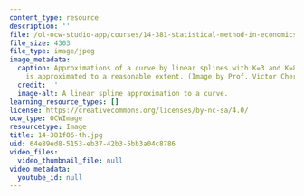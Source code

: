```yaml
---
content_type: resource
description: ''
file: /ol-ocw-studio-app/courses/14-381-statistical-method-in-economics-fall-2006/64e89ed85153eb3742b35bb3a04c8786_14-381f06-th.jpg
file_size: 4303
file_type: image/jpeg
image_metadata:
  caption: Approximations of a curve by linear splines with K=3 and K=8. The curve
    is approximated to a reasonable extent. (Image by Prof. Victor Chernozhukov.)
  credit: ''
  image-alt: A linear spline approximation to a curve.
learning_resource_types: []
license: https://creativecommons.org/licenses/by-nc-sa/4.0/
ocw_type: OCWImage
resourcetype: Image
title: 14-381f06-th.jpg
uid: 64e89ed8-5153-eb37-42b3-5bb3a04c8786
video_files:
  video_thumbnail_file: null
video_metadata:
  youtube_id: null
---
```

